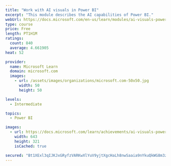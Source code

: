 ```yaml
---
title: "Work with AI visuals in Power BI"
excerpt: "This module describes the AI capabilities of Power BI."
webUrl: https://docs.microsoft.com/en-us/learn/modules/ai-visuals-power-bi/
type: course
price: Free
length: PT1H1M
ratings:
  count: 840
  average: 4.661905
heat: 52

provider:
  name: Microsoft Learn
  domain: microsoft.com
  images:
    - url: /assets/images/organizations/microsoft.com-50x50.jpg
      width: 50
      height: 50

levels:
  - Intermediate

topics:
  - Power BI

images:
  - url: https://docs.microsoft.com/learn/achievements/ai-visuals-power-bi-social.png
    width: 643
    height: 321
    isCached: true

secured: "Bt1XExl3qIJKJxGRyfzVARKwXlYuV9yjtXgcHaLh8nwSaaia9nYkuQkWG8m3zyCLcoccETCQRCVEo/4/pmrBTBZazOZQuSkkfvjc0WoKkSQ3AAfmg62J3X4mBy/NGvAqJL0Q9gXu+eg4ter7+1CInApuFgZekJ9Ct/UuAxd10+oE4uzI7sT3zilGd2Wml7jKSslnLOk1Sa+SBYX4OfrVM5AKTQx02kaZt9MGMT132jZQ9mr5Z7xU+S1L19Llq3/Gas58TfSxyZ/kcYY99ekLVq4mGC2KWP+f2SXeeXVOF4nmMrk1XY61Pik/OK5nLwcPVYflIYfDTQAqsguN9Wp7Ywt2wsICywsGggaqDlcKTzsm4NkFnlOxDjZyZnhe125pFtlhtx8qrjSPjI9nvmPmT9bYKhdG0HHAgv6WG2MIBNA=;uTjA01/+NCV9I3E5rTkbVw=="
---
```


